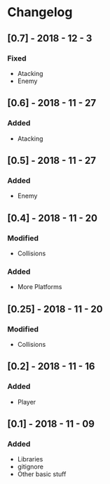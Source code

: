 # Changelog


## [0.7] - 2018 - 12 - 3
### Fixed
- Atacking
- Enemy

## [0.6] - 2018 - 11 - 27
### Added
- Atacking

## [0.5] - 2018 - 11 - 27
### Added
- Enemy

## [0.4] - 2018 - 11 - 20
### Modified
- Collisions
### Added
- More Platforms

## [0.25] - 2018 - 11 - 20
### Modified
- Collisions

## [0.2] - 2018 - 11 - 16
### Added
- Player


## [0.1] - 2018 - 11 - 09
### Added
- Libraries
- gitignore
- Other basic stuff